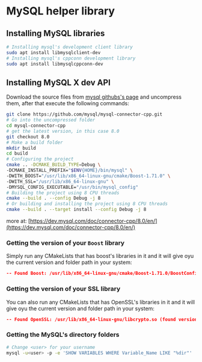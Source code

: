 # MySQL helper library

## Installing MySQL libraries

```sh
# Installing mysql's development client library
sudo apt install libmysqlclient-dev
# Installing mysql's cppconn development library
sudo apt install libmysqlcppconn-dev
```

## Installing MySQL X dev API

Download the source files from [mysql githubs's page](https://github.com/mysql/mysql-connector-cpp.git) and uncompress them, after that execute the following commands:

```sh
git clone https://github.com/mysql/mysql-connector-cpp.git
# Go into the uncompressed folder
cd mysql-connector-cpp
# get the latest version, in this case 8.0
git checkout 8.0
# Make a build folder
mkdir build
cd build
# Configuring the project
cmake .. -DCMAKE_BUILD_TYPE=Debug \
-DCMAKE_INSTALL_PREFIX="$ENV{HOME}/bin/mysql" \
-DWITH_BOOST="/usr/lib/x86_64-linux-gnu/cmake/Boost-1.71.0" \
-DWITH_SSL="/usr/lib/x86_64-linux-gnu" \
-DMYSQL_CONFIG_EXECUTABLE="/usr/bin/mysql_config"
# Building the project using 8 CPU threads
cmake --build . --config Debug -j 8
# Or building and installing the project using 8 CPU threads
cmake --build . --target install --config Debug -j 8
```

more at: [https://dev.mysql.com/doc/connector-cpp/8.0/en/](https://dev.mysql.com/doc/connector-cpp/8.0/en/)

### Getting the version of your `Boost` library

Simply run any CMakeLists that has boost's libraries in it and it will give oyu the current version and folder path in your system:

```cmake
-- Found Boost: /usr/lib/x86_64-linux-gnu/cmake/Boost-1.71.0/BoostConfig.cmake (found version "1.71.0") found components: system chrono filesystem thread
```

### Getting the version of your SSL library

You can also run any CMakeLists that has OpenSSL's libraries in it and it will give oyu the current version and folder path in your system:

```cmake
-- Found OpenSSL: /usr/lib/x86_64-linux-gnu/libcrypto.so (found version "1.1.1f") 
```

### Getting the MySQL's directory folders

```sh
# Change <user> for your username
mysql -u<user> -p -e 'SHOW VARIABLES WHERE Variable_Name LIKE "%dir"'
```

